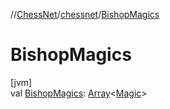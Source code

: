 //[ChessNet](../../index.md)/[chessnet](index.md)/[BishopMagics](-bishop-magics.md)

# BishopMagics

[jvm]\
val [BishopMagics](-bishop-magics.md): [Array](https://kotlinlang.org/api/latest/jvm/stdlib/kotlin/-array/index.html)&lt;[Magic](-magic/index.md)&gt;
